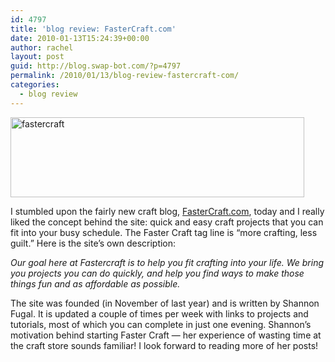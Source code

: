 ```yaml
---
id: 4797
title: 'blog review: FasterCraft.com'
date: 2010-01-13T15:24:39+00:00
author: rachel
layout: post
guid: http://blog.swap-bot.com/?p=4797
permalink: /2010/01/13/blog-review-fastercraft-com/
categories:
  - blog review
---
```

[  <img src="http://blog.swap-bot.com/wp-content/uploads/2010/01/fastercraft.gif" alt="fastercraft" title="fastercraft" width="470" height="128" class="alignnone size-full wp-image-4798" />](http://fastercraft.com/)

I stumbled upon the fairly new craft blog, [FasterCraft.com](http://fastercraft.com/), today and I really liked the concept behind the site: quick and easy craft projects that you can fit into your busy schedule. The Faster Craft tag line is &#8220;more crafting, less guilt.&#8221; Here is the site&#8217;s own description:

_Our goal here at Fastercraft is to help you fit crafting into your life. We bring you projects you can do quickly, and help you find ways to make those things fun and as affordable as possible._ 

The site was founded (in November of last year) and is written by Shannon Fugal. It is updated a couple of times per week with links to projects and tutorials, most of which you can complete in just one evening. Shannon&#8217;s motivation behind starting Faster Craft &#8212; her experience of wasting time at the craft store sounds familiar! I look forward to reading more of her posts!